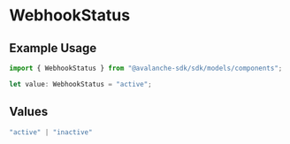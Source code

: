 # WebhookStatus

## Example Usage

```typescript
import { WebhookStatus } from "@avalanche-sdk/sdk/models/components";

let value: WebhookStatus = "active";
```

## Values

```typescript
"active" | "inactive"
```
